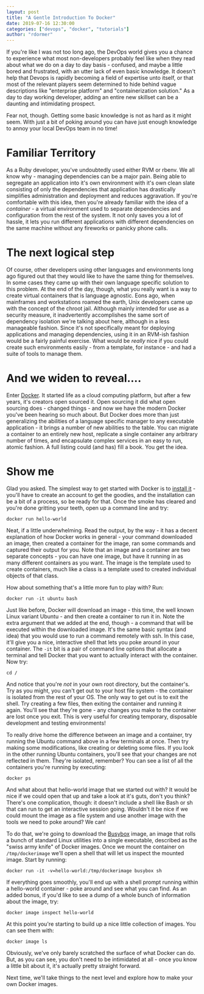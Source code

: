 ```yaml
---
layout: post
title: "A Gentle Introduction To Docker"
date: 2019-07-16 12:30:00
categories: ["devops", "docker", "tutorials"]
author: "rdormer"
---
```


If you're like I was not too long ago, the DevOps world gives you a chance to experience what most non-developers probably feel like when they read about what we do on a day to day basis - confused, and maybe a little bored and frustrated, with an utter lack of even basic knowledge. It doesn't help that Devops is rapidly becoming a field of expertise unto itself, or that most of the relevant players seem determined to hide behind vague descriptions like "enterprise platform" and "containerization solution." As a day to day working developer, adding an entire new skillset can be a daunting and intimidating prospect.  

<!--more-->

Fear not, though. Getting some basic knowledge is not as hard as it might seem. With just a bit of poking around you can have just enough knowledge to annoy your local DevOps team in no time!

# Familiar Territory

As a Ruby developer, you've undoubtedly used either RVM or rbenv. We all know why - managing dependencies can be a major pain. Being able to segregate an application into it's own environment with it's own clean slate consisting of only the dependencies that application has drastically simplifies administration and deployment and reduces aggravation. If you're comfortable with this idea, then you're already familiar with the idea of a *container* - a virtual environment used to separate dependencies and configuration from the rest of the system. It not only saves you a lot of hassle, it lets you run different applications with different dependencies on the same machine without any fireworks or panicky phone calls.

# The next logical step

Of course, other developers using other languages and environments long ago figured out that they would like to have the same thing for themselves. In some cases they came up with their own language specific solution to this problem. At the end of the day, though, what you really want is a way to create virtual containers that is language agnostic. Eons ago, when mainframes and workstations roamed the earth, Unix developers came up with the concept of the chroot jail. Although mainly intended for use as a security measure, it inadvertently accomplishes the same sort of dependency isolation we're talking about here, although in a less manageable fashion.  Since it's not specifically meant for deploying applications and managing dependencies, using it in an RVM-ish fashion would be a fairly painful exercise. What would be *really* nice if you could create such environments easily - from a template, for instance - and had a suite of tools to manage them.

# And we widen to reveal....

Enter [Docker](http://docker.com).  It started life as a cloud computing platform, but after a few years, it's creators open sourced it. Open sourcing it did what open sourcing does - changed things - and now we have the modern Docker you've been hearing so much about. But Docker does more than just generalizing the abilities of a language specific manager to any executable application - it brings a number of new abilities to the table. You can migrate a container to an entirely new host, replicate a single container any arbitrary number of times, and encapsulate complex services in an easy to run, atomic fashion. A full listing could (and has) fill a book.  You get the idea.

# Show me

Glad you asked.  The simplest way to get started with Docker is to [install it](https://hub.docker.com/) - you'll have to create an account to get the goodies, and the installation can be a bit of a process, so be ready for that.  Once the smoke has cleared and you're done gritting your teeth, open up a command line and try:

``docker run hello-world``

Neat, if a little underwhelming.  Read the output, by the way - it has a decent explanation of how Docker works in general - your command downloaded an image, then created a container for the image, ran some commands and captured their output for you.  Note that an image and a container are two separate concepts - you can have one image, but have it running in as many different containers as you want.  The image is the template used to create containers, much like a class is a template used to created individual objects of that class.

How about something that's a little more fun to play with?  Run:

``docker run -it ubuntu bash``

Just like before, Docker will download an image - this time, the well known Linux variant Ubuntu - and then create a container to run it in.  Note the extra argument that we added at the end, though - a command that will be executed within the downloaded image.  It's the same basic syntax (and idea) that you would use to run a command remotely with ssh.  In this case, it'll give you a nice, interactive shell that lets you poke around in your container.  The ``-it`` bit is a pair of command line options that allocate a terminal and tell Docker that you want to actually interact with the container.  Now try:

``cd /``

And notice that you're *not* in your own root directory, but the container's.  Try as you might, you can't get out to your host file system - the container is isolated from the rest of your OS.  The only way to get out is to exit the shell. Try creating a few files, then exiting the container and running it again. You'll see that they're gone - any changes you make to the container are lost once you exit.  This is very useful for creating temporary, disposable development and testing environments!

To really drive home the difference between an image and a container, try running the Ubuntu command above in a few terminals at once.  Then try making some modifications, like creating or deleting some files.  If you look in the other running Ubuntu containers, you'll see that your changes are not reflected in them.  They're isolated, remember?  You can see a list of all the containers you're running by executing:

``docker ps``

And what about that hello-world image that we started out with?  It would be nice if we could open that up and take a look at it's guts, don't you think?  There's one complication, though: it doesn't include a shell like Bash or sh that can run to get an interactive session going.  Wouldn't it be nice if we could mount the image as a file system and use another image with the tools we need to poke around?  We can!

To do that, we're going to download the [Busybox](https://busybox.net) image, an image that rolls a bunch of standard Linux utilities into a single executable, described as the "swiss army knife" of Docker images.  Once we mount the container on ``/tmp/dockerimage`` we'll open a shell that will let us inspect the mounted image.  Start by running:

``docker run -it -v=hello-world:/tmp/dockerimage busybox sh``

If everything goes smoothly, you'll end up with a shell prompt running within a hello-world container - poke around and see what you can find.  As an added bonus, if you'd like to see a dump of a whole bunch of information about the image, try:

``docker image inspect hello-world``

At this point you're starting to build up a nice little collection of images.  You can see them with:

``docker image ls``

Obviously, we've only barely scratched the surface of what Docker can do.  But, as you can see, you don't need to be intimidated at all - once you know a little bit about it, it's actually pretty straight forward.

Next time, we'll take things to the next level and explore how to make your own Docker images.
